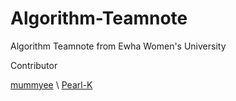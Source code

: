 # Algorithm-Teamnote
Algorithm Teamnote from Ewha Women's University 

Contributor

[mummyee]() \ 
[Pearl-K](https://github.com/Pearl-K)
